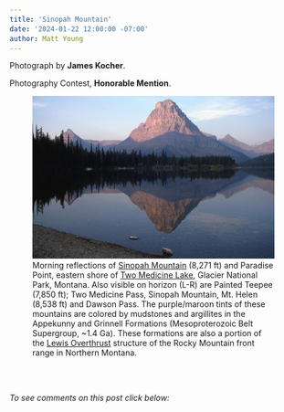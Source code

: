 ```yaml
---
title: 'Sinopah Mountain'
date: '2024-01-22 12:00:00 -07:00'
author: Matt Young
---
```

Photograph by <strong>James Kocher</strong>.

Photography Contest, <strong>Honorable Mention</strong>.

<figure>
<img src="/uploads/2024/Photo Contest JamesKocher_SinopahMountainGNP.jpg" alt="Sinopah Mountain"/>
<figcaption> Morning reflections of <a href="https://en.m.wikipedia.org/wiki/Sinopah_Mountain">Sinopah Mountain</a> (8,271 ft) and Paradise Point, eastern shore of <a href="https://en.m.wikipedia.org/wiki/Two_Medicine_Lake"> Two Medicine Lake</a>, Glacier National Park, Montana. Also visible on horizon (L-R) are Painted Teepee (7,850 ft); Two Medicine Pass, Sinopah Mountain, Mt. Helen (8,538 ft) and Dawson Pass. The purple/maroon tints of these mountains are colored by mudstones and argillites in the Appekunny and Grinnell Formations (Mesoproterozoic Belt Supergroup, ~1.4 Ga). These formations are also a portion of the <a href="https://en.m.wikipedia.org/wiki/Lewis_Overthrust">Lewis Overthrust</a> structure of the Rocky Mountain front range in Northern Montana.
</figcaption>
</figure><br/><br/>

<i>To see comments on this post click below:</i>
